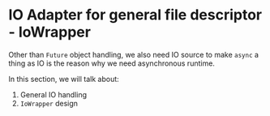 # IO Adapter for general file descriptor - IoWrapper

Other than `Future` object handling, we also need IO source to make
`async` a thing as IO is the reason why we need asynchronous runtime.

In this section, we will talk about:
1. General IO handling
2. `IoWrapper` design

